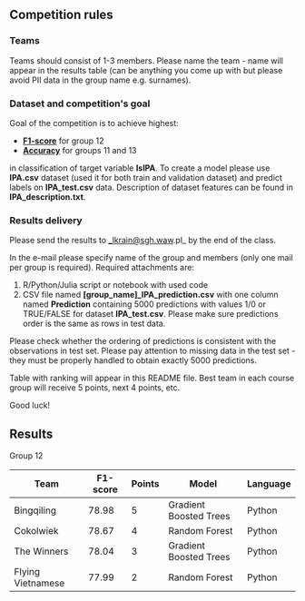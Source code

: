 ## Competition rules
### Teams
Teams should consist of 1-3 members. Please name the team - name will appear in the results table (can be anything you come up with but please avoid PII data in the group name e.g. surnames).

### Dataset and competition's goal
Goal of the competition is to achieve highest:

* **[F1-score](https://en.wikipedia.org/wiki/F-score)** for group 12
* **[Accuracy](https://developers.google.com/machine-learning/crash-course/classification/accuracy-precision-recall#accuracy)** for groups 11 and 13

in classification of target variable **IsIPA**. To create a model please use **IPA.csv** dataset (used it for both train and validation dataset) and predict labels on **IPA_test.csv** data. Description of dataset features can be found in **IPA_description.txt**.

### Results delivery
Please send the results to _lkrain@sgh.waw.pl_ by the end of the class.

In the e-mail please specify name of the group and members (only one mail per group is required). Required attachments are:
1. R/Python/Julia script or notebook with used code
2. CSV file named **[group_name]_IPA_prediction.csv** with one column named **Prediction** containing 5000 predictions with values 1/0 or TRUE/FALSE for dataset **IPA_test.csv**. Please make sure predictions order is the same as rows in test data.

Please check whether the ordering of predictions is consistent with the observations in test set. Please pay attention to missing data in the test set - they must be properly handled to obtain exactly 5000 predictions.

Table with ranking will appear in this README file. Best team in each course group will receive 5 points, next 4 points, etc.

Good luck!

## Results

Group 12

| **Team**          | **F1-score** | **Points** | **Model**              | **Language** |
|-------------------|--------------|------------|------------------------|--------------|
| Bingqiling        | 78.98        | 5          | Gradient Boosted Trees | Python       |
| Cokolwiek         | 78.67        | 4          | Random Forest          | Python       |
| The Winners       | 78.04        | 3          | Gradient Boosted Trees | Python       |
| Flying Vietnamese | 77.99        | 2          | Random Forest          | Python       |
